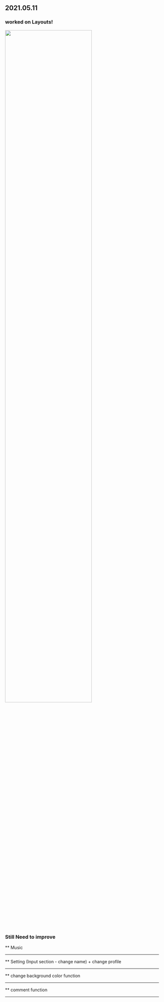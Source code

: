 

## 2021.05.11   
### worked on Layouts!
<img src="https://user-images.githubusercontent.com/62753490/120095778-bbffee80-c162-11eb-8a53-16af913576f5.gif" width="75%">

### Still Need to improve
** Music <hr/>
** Setting (Input section - change name) + change profile <hr/>
** change background color function <hr/>
** comment function <hr/>



